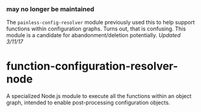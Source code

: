 ### may no longer be maintained ###

The `painless-config-resolver` module previously used this to help support functions within 
configuration graphs. Turns out, that is confusing. This module is a candidate for abandonment/deletion 
potentially. _Updated 3/11/17_

# function-configuration-resolver-node
A specialized Node.js module to execute all the functions within an object graph, intended to enable post-processing configuration objects.

